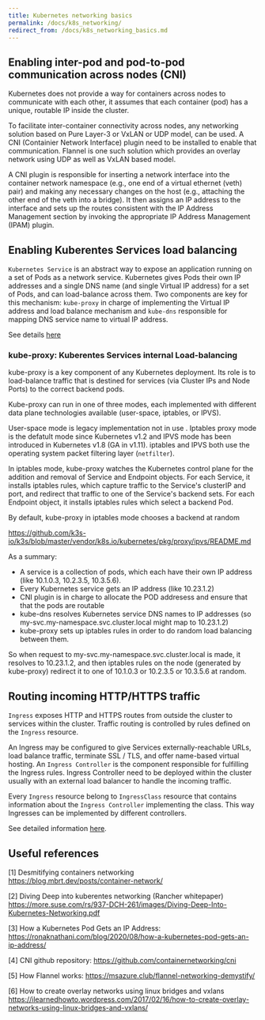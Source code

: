 ```yaml
---
title: Kubernetes networking basics
permalink: /docs/k8s_networking/
redirect_from: /docs/k8s_networking_basics.md
---
```


## Enabling inter-pod and pod-to-pod communication across nodes (CNI)

Kubernetes does not provide a way for containers across nodes to communicate with each other, it assumes that each container (pod) has a unique, routable IP inside the cluster.

To facilitate inter-container connectivity across nodes, any networking solution based on Pure Layer-3 or VxLAN or UDP model, can be used. A CNI (Containier Network Interface) plugin need to be installed to enable that communication. Flannel is one such solution which provides an overlay network using UDP as well as VxLAN based model.

A CNI plugin is responsible for inserting a network interface into the container network namespace (e.g., one end of a virtual ethernet (veth) pair) and making any necessary changes on the host (e.g., attaching the other end of the veth into a bridge). It then assigns an IP address to the interface and sets up the routes consistent with the IP Address Management section by invoking the appropriate IP Address Management (IPAM) plugin.


## Enabling Kuberentes Services load balancing

`Kubernetes Service` is an abstract way to expose an application running on a set of Pods as a network service. Kubernetes gives Pods their own IP addresses and a single DNS name (and single Virtual IP address) for a set of Pods, and can load-balance across them. Two components are key for this mechanism: `kube-proxy` in charge of implementing the Virtual IP address and load balance mechanism and `kube-dns` responsible for mapping DNS service name to virtual IP address.

See details [here](https://kubernetes.io/docs/concepts/services-networking/service/)

### kube-proxy: Kuberentes Services internal Load-balancing

kube-proxy is a key component of any Kubernetes deployment.  Its role is to load-balance traffic that is destined for services (via Cluster IPs and Node Ports) to the correct backend pods.

Kube-proxy can run in one of three modes, each implemented with different data plane technologies available (user-space, iptables, or IPVS).

User-space mode is legacy implementation not in use . Iptables proxy mode is the defatult mode since Kubernetes v1.2 and IPVS mode has been introduced in Kubernetes v1.8 (GA in v1.11). iptables and IPVS both use the operating system packet filtering layer (`netfilter`).

In iptables mode, kube-proxy watches the Kubernetes control plane for the addition and removal of Service and Endpoint objects. For each Service, it installs iptables rules, which capture traffic to the Service's clusterIP and port, and redirect that traffic to one of the Service's backend sets. For each Endpoint object, it installs iptables rules which select a backend Pod.

By default, kube-proxy in iptables mode chooses a backend at random

https://github.com/k3s-io/k3s/blob/master/vendor/k8s.io/kubernetes/pkg/proxy/ipvs/README.md

As a summary:

- A service is a collection of pods, which each have their own IP address (like 10.1.0.3, 10.2.3.5, 10.3.5.6).
- Every Kubernetes service gets an IP address (like 10.23.1.2)
- CNI plugin is in charge to allocate the POD addresess and ensure that that the pods are routable
- kube-dns resolves Kubernetes service DNS names to IP addresses (so my-svc.my-namespace.svc.cluster.local might map to 10.23.1.2)
- kube-proxy sets up iptables rules in order to do random load balancing between them.

So when request to my-svc.my-namespace.svc.cluster.local is made, it resolves to 10.23.1.2, and then iptables rules on the node (generated by kube-proxy) redirect it to one of 10.1.0.3 or 10.2.3.5 or 10.3.5.6 at random.

## Routing incoming HTTP/HTTPS traffic

`Ingress` exposes HTTP and HTTPS routes from outside the cluster to services within the cluster. Traffic routing is controlled by rules defined on the `Ingress` resource.

An Ingress may be configured to give Services externally-reachable URLs, load balance traffic, terminate SSL / TLS, and offer name-based virtual hosting. An `Ingress Controller` is the component responsible for fulfilling the Ingress rules. Ingress Controller need to be deployed within the cluster usually with an external load balancer to handle the incoming traffic.

Every `Ingress` resource belong to `IngressClass` resource that contains information about the `Ingress Controller` implementing the class. This way Ingresses can be implemented by different controllers.

See detailed information [here](https://kubernetes.io/docs/concepts/services-networking/ingress/).


## Useful references

[1] Desmitifying containers networking https://blog.mbrt.dev/posts/container-network/

[2] Diving Deep into kuberentes networking (Rancher whitepaper) https://more.suse.com/rs/937-DCH-261/images/Diving-Deep-Into-Kubernetes-Networking.pdf

[3] How a Kubernetes Pod Gets an IP Address: https://ronaknathani.com/blog/2020/08/how-a-kubernetes-pod-gets-an-ip-address/

[4] CNI github repository: https://github.com/containernetworking/cni

[5] How Flannel works: https://msazure.club/flannel-networking-demystify/

[6] How to create overlay networks using linux bridges and vxlans https://ilearnedhowto.wordpress.com/2017/02/16/how-to-create-overlay-networks-using-linux-bridges-and-vxlans/